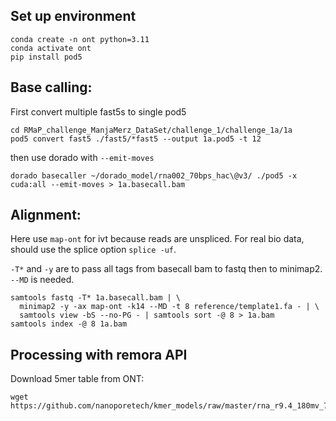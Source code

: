 ## Set up environment 

```
conda create -n ont python=3.11
conda activate ont
pip install pod5
```

## Base calling:
First convert multiple fast5s to single pod5
```
cd RMaP_challenge_ManjaMerz_DataSet/challenge_1/challenge_1a/1a
pod5 convert fast5 ./fast5/*fast5 --output 1a.pod5 -t 12
```

then use dorado with `--emit-moves`
```
dorado basecaller ~/dorado_model/rna002_70bps_hac\@v3/ ./pod5 -x cuda:all --emit-moves > 1a.basecall.bam
```

## Alignment:
Here use `map-ont` for ivt because reads are unspliced. For real bio data, should use the splice option `splice -uf`.

`-T*` and `-y` are to pass all tags from basecall bam to fastq then to minimap2. `--MD` is needed.
```
samtools fastq -T* 1a.basecall.bam | \
  minimap2 -y -ax map-ont -k14 --MD -t 8 reference/template1.fa - | \
  samtools view -bS --no-PG - | samtools sort -@ 8 > 1a.bam
samtools index -@ 8 1a.bam
```
## Processing with remora API
Download 5mer table from ONT:
```
wget https://github.com/nanoporetech/kmer_models/raw/master/rna_r9.4_180mv_70bps/5mer_levels_v1.txt
```

